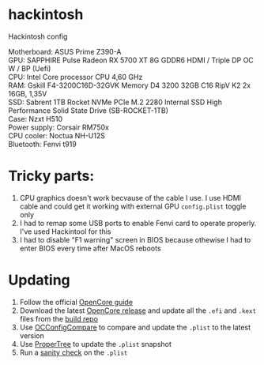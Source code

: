 # hackintosh
Hackintosh config

Motherboard: ASUS Prime Z390-A  
GPU: SAPPHIRE Pulse Radeon RX 5700 XT 8G GDDR6 HDMI / Triple DP OC W / BP (Uefi)  
CPU: Intel Core processor CPU 4,60 GHz  
RAM: Gskill F4-3200C16D-32GVK Memory D4 3200 32GB C16 RipV K2 2x 16GB, 1,35V  
SSD: Sabrent 1TB Rocket NVMe PCIe M.2 2280 Internal SSD High Performance Solid State Drive (SB-ROCKET-1TB)  
Case: Nzxt H510  
Power supply: Corsair RM750x  
CPU cooler: Noctua NH-U12S  
Bluetooth: Fenvi t919  

# Tricky parts:
1. CPU graphics doesn't work becvause of the cable I use. I use HDMI cable and could get it working with external GPU `config.plist` toggle only  
2. I had to remap some USB ports to enable Fenvi card to operate properly. I've used Hackintool for this  
3. I had to disable "F1 warning" screen in BIOS because othewise I had to enter BIOS every time after MacOS reboots  

# Updating

1. Follow the official [OpenCore guide](https://dortania.github.io/OpenCore-Post-Install/universal/update.html)
2. Download the latest [OpenCore release](https://github.com/acidanthera/OpenCorePkg/releases) and update all the `.efi` and `.kext` files from the [build repo](https://dortania.github.io/builds/)
3. Use [OCConfigCompare](https://github.com/corpnewt/OCConfigCompare) to compare and update the `.plist` to the latest version
4. Use [ProperTree](https://github.com/corpnewt/ProperTree) to update the `.plist` snapshot
5. Run a [sanity check](https://opencore.slowgeek.com/) on the `.plist`
